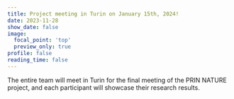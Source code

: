 ```yaml
---
title: Project meeting in Turin on January 15th, 2024!
date: 2023-11-28
show_date: false
image:
  focal_point: 'top'
  preview_only: true
profile: false
reading_time: false
---
```


The entire team will meet in Turin for the final meeting of the PRIN NATURE project, and each participant will showcase their research results.

<!--more-->

